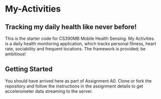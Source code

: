 # My-Activities

## Tracking my daily health like never before!

This is the starter code for CS390MB Mobile Health Sensing. My Activities is a daily health monitoring application, which tracks personal fitness, heart rate, sociability and frequent locations. The framework is provided; be ambitious!

## Getting Started

You should have arrived here as part of Assignment A0. Clone or fork the repository and follow the instructions in the assignment details to get accelerometer data streaming to the server.
